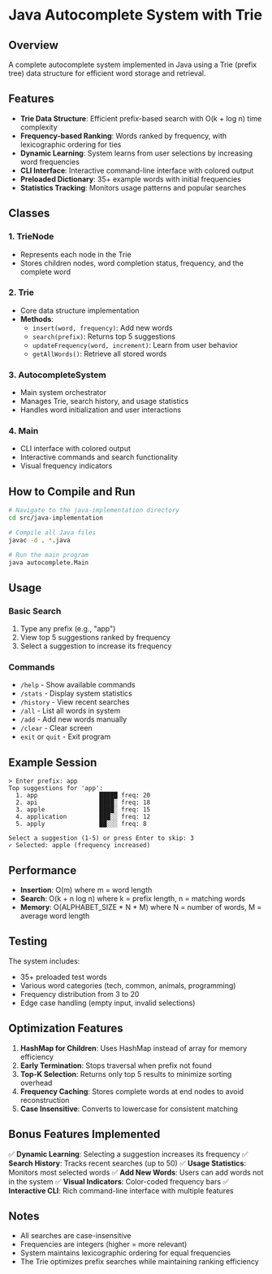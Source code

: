 # Java Autocomplete System with Trie

## Overview
A complete autocomplete system implemented in Java using a Trie (prefix tree) data structure for efficient word storage and retrieval.

## Features
- **Trie Data Structure**: Efficient prefix-based search with O(k + log n) time complexity
- **Frequency-based Ranking**: Words ranked by frequency, with lexicographic ordering for ties
- **Dynamic Learning**: System learns from user selections by increasing word frequencies
- **CLI Interface**: Interactive command-line interface with colored output
- **Preloaded Dictionary**: 35+ example words with initial frequencies
- **Statistics Tracking**: Monitors usage patterns and popular searches

## Classes

### 1. TrieNode
- Represents each node in the Trie
- Stores children nodes, word completion status, frequency, and the complete word

### 2. Trie
- Core data structure implementation
- **Methods**:
  - `insert(word, frequency)`: Add new words
  - `search(prefix)`: Returns top 5 suggestions
  - `updateFrequency(word, increment)`: Learn from user behavior
  - `getAllWords()`: Retrieve all stored words

### 3. AutocompleteSystem
- Main system orchestrator
- Manages Trie, search history, and usage statistics
- Handles word initialization and user interactions

### 4. Main
- CLI interface with colored output
- Interactive commands and search functionality
- Visual frequency indicators

## How to Compile and Run

```bash
# Navigate to the java-implementation directory
cd src/java-implementation

# Compile all Java files
javac -d . *.java

# Run the main program
java autocomplete.Main
```

## Usage

### Basic Search
1. Type any prefix (e.g., "app")
2. View top 5 suggestions ranked by frequency
3. Select a suggestion to increase its frequency

### Commands
- `/help` - Show available commands
- `/stats` - Display system statistics
- `/history` - View recent searches
- `/all` - List all words in system
- `/add` - Add new words manually
- `/clear` - Clear screen
- `exit` or `quit` - Exit program

## Example Session

```
> Enter prefix: app
Top suggestions for 'app':
  1. app                 █████ freq: 20
  2. api                 ████░ freq: 18
  3. apple               ████░ freq: 15
  4. application         ███░░ freq: 12
  5. apply               ██░░░ freq: 8

Select a suggestion (1-5) or press Enter to skip: 3
✓ Selected: apple (frequency increased)
```

## Performance

- **Insertion**: O(m) where m = word length
- **Search**: O(k + n log n) where k = prefix length, n = matching words
- **Memory**: O(ALPHABET_SIZE * N * M) where N = number of words, M = average word length

## Testing

The system includes:
- 35+ preloaded test words
- Various word categories (tech, common, animals, programming)
- Frequency distribution from 3 to 20
- Edge case handling (empty input, invalid selections)

## Optimization Features

1. **HashMap for Children**: Uses HashMap instead of array for memory efficiency
2. **Early Termination**: Stops traversal when prefix not found
3. **Top-K Selection**: Returns only top 5 results to minimize sorting overhead
4. **Frequency Caching**: Stores complete words at end nodes to avoid reconstruction
5. **Case Insensitive**: Converts to lowercase for consistent matching

## Bonus Features Implemented

✅ **Dynamic Learning**: Selecting a suggestion increases its frequency
✅ **Search History**: Tracks recent searches (up to 50)
✅ **Usage Statistics**: Monitors most selected words
✅ **Add New Words**: Users can add words not in the system
✅ **Visual Indicators**: Color-coded frequency bars
✅ **Interactive CLI**: Rich command-line interface with multiple features

## Notes

- All searches are case-insensitive
- Frequencies are integers (higher = more relevant)
- System maintains lexicographic ordering for equal frequencies
- The Trie optimizes prefix searches while maintaining ranking efficiency